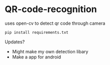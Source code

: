 # QR-code-recognition
uses open-cv to detect qr code through camera

```
pip install requirements.txt
```

Updates?
- Might make my own detection libary
- Make a app for android
